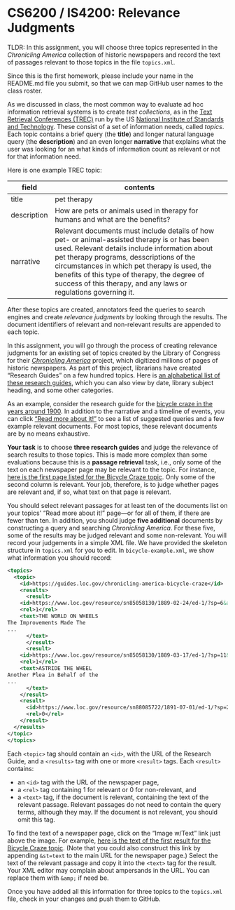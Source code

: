 # CS6200 / IS4200: Relevance Judgments

TLDR: In this assignment, you will choose three topics represented in the _Chronicling America_ collection of historic newspapers and record the text of passages relevant to those topics in the file `topics.xml`.

Since this is the first homework, please include your name in the README.md file you submit, so that we can map GitHub user names to the class roster.

As we discussed in class, the most common way to evaluate ad hoc information retrieval systems is to create *test collections*, as in the [Text Retrieval Conferences (TREC)](https://trec.nist.gov/) run by the US [National Institute of Standards and Technology](https://www.nist.gov/). These consist of a set of information needs, called *topics*. Each topic contains a brief query (the **title**) and longer natural language query (the **description**) and an even longer **narrative** that explains what the user was looking for an what kinds of information count as relevant or not for that information need.

Here is one example TREC topic:

| field | contents |
| ----- | -------- |
| title | pet therapy |
| description | How are pets or animals used in therapy for humans and what are the benefits? |
| narrative | Relevant documents must include details of how pet- or animal-assisted therapy is or has been used. Relevant details include information about pet therapy programs, desscriptions of the circumstances in which pet therapy is used, the benefits of this type of therapy, the degree of success of this therapy, and any laws or regulations governing it. |

After these topics are created, annotators feed the queries to search engines and create *relevance judgments* by looking through the results. The document identifiers of relevant and non-relevant results are appended to each topic.

In this assignment, you will go through the process of creating relevance judgments for an existing set of topics created by the Library of Congress for their [_Chronicling America_](https://www.loc.gov/collections/chronicling-america/about-this-collection/) project, which digitized millions of pages of historic newspapers. As part of this project, librarians have created &ldquo;Research Guides&rdquo; on a few hundred topics. Here is [an alphabetical list of these research guides](https://guides.loc.gov/chronicling-america-topics/alphabetical-order), which you can also view by date, library subject heading, and some other categories.

As an example, consider the research guide for the [bicycle craze in the years around 1900](https://guides.loc.gov/chronicling-america-bicycle-craze). In addition to the narrative and a timeline of events, you can click [&ldquo;Read more about it!&rdquo;](https://guides.loc.gov/chronicling-america-bicycle-craze/selected-articles) to see a list of suggested queries and a few example relevant documents. For most topics, these relevant documents are by no means exhaustive.

**Your task** is to choose **three research guides** and judge the relevance of search results to those topics.  This is made more complex than some evaluations because this is a **passage retrieval** task, i.e., only some of the text on each newspaper page may be relevant to the topic. For instance, [here is the first page listed for the Bicycle Craze topic](https://www.loc.gov/resource/sn85058130/1889-02-24/ed-1/?sp=6&q=bicycles+safety).  Only some of the second column is relevant. Your job, therefore, is to judge whether pages are relevant and, if so, what text on that page is relevant.

You should select relevant passages for at least ten of the documents list on your topics' &ldquo;Read more about it!&rdquo; page&mdash;or for all of them, if there are fewer than ten. In addition, you should judge **five additional** documents by constructing a query and searching *Chronicling America*.  For these five, some of the results may be judged relevant and some non-relevant.  You will record your judgements in a simple XML file.  We have provided the skeleton structure in `topics.xml` for you to edit.  In `bicycle-example.xml`, we show what information you should record:
```xml
<topics>
  <topic>
    <id>https://guides.loc.gov/chronicling-america-bicycle-craze</id>
    <results>
      <result>
	<id>https://www.loc.gov/resource/sn85058130/1889-02-24/ed-1/?sp=6&amp;q=bicycles+safety</id>
	<rel>1</rel>
	<text>THE WORLD ON WHEELS
The Improvements Made The
...
      </text>
      </result>
      <result>
	<id>https://www.loc.gov/resource/sn85058130/1889-03-17/ed-1/?sp=11&amp;q=bicycle+Bicycling+Safeties+safety</id>
	<rel>1</rel>
	<text>ASTRIDE THE WHEEL
Another Plea in Behalf of the
...
      </text>
    </result>
    <result>
      <id>https://www.loc.gov/resource/sn88085722/1891-07-01/ed-1/?sp=2</id>
      <rel>0</rel>
    </result>
  </results>
</topic>
</topics>
```

Each `<topic>` tag should contain an `<id>`, with the URL of the Research Guide, and a `<results>` tag with one or more `<result>` tags.  Each `<result>` contains:
* an `<id>` tag with the URL of the newspaper page,
* a `<rel>` tag containing 1 for relevant or 0 for non-relevant, and
* a `<text>` tag, if the document is relevant, containing the text of the relevant passage.  Relevant passages do not need to contain the query terms, although they may.  If the document is not relevant, you should omit this tag.

To find the text of a newspaper page, click on the &ldquo;Image w/Text&rdquo; link just above the image.  For example, [here is the text of the first result for the Bicycle Craze topic](https://www.loc.gov/resource/sn85058130/1889-02-24/ed-1/?sp=6&q=bicycles+safety&st=text).  (Note that you could also construct this link by appending `&st=text` to the main URL for the newspaper page.) Select the text of the relevant passage and copy it into the `<text>` tag for the result.  Your XML editor may complain about ampersands in the URL. You can replace them with `&amp;` if need be.

Once you have added all this information for three topics to the `topics.xml` file, check in your changes and push them to GitHub.
